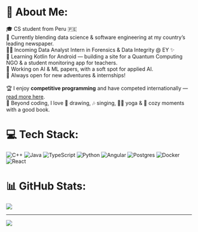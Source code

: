 # 💫 About Me:
🎓 CS student from Peru 🇵🇪<br>📰 Currently blending data science & software engineering at my country’s leading newspaper.  <br>🕵️‍♀️ Incoming Data Analyst Intern in Forensics & Data Integrity @ EY ✨  <br>📱 Learning Kotlin for Android — building a site for a Quantum Computing NGO & a student monitoring app for teachers.  <br>🤖 Working on AI & ML papers, with a soft spot for applied AI.  <br>💼 Always open for new adventures & internships!<br><br>🏆 I enjoy **competitive programming** and have competed internationally — [read more here](https://noticias.upc.edu.pe/2024/08/05/daniella-vargas-obtuvo-el-primer-lugar-nacional-y-el-top-10-latinoamericano-en-la-maraton-femenina-de-programacion/).  <br>
🌿 Beyond coding, I love 🎨 drawing, 🎶 singing, 🧘‍♀️ yoga & 📖 cozy moments with a good book.
<br>


# 💻 Tech Stack:
![C++](https://img.shields.io/badge/c++-%2300599C.svg?style=for-the-badge&logo=c%2B%2B&logoColor=white) ![Java](https://img.shields.io/badge/java-%23ED8B00.svg?style=for-the-badge&logo=openjdk&logoColor=white) ![TypeScript](https://img.shields.io/badge/typescript-%23007ACC.svg?style=for-the-badge&logo=typescript&logoColor=white) ![Python](https://img.shields.io/badge/python-3670A0?style=for-the-badge&logo=python&logoColor=ffdd54) ![Angular](https://img.shields.io/badge/angular-%23DD0031.svg?style=for-the-badge&logo=angular&logoColor=white) ![Postgres](https://img.shields.io/badge/postgres-%23316192.svg?style=for-the-badge&logo=postgresql&logoColor=white) ![Docker](https://img.shields.io/badge/docker-%230db7ed.svg?style=for-the-badge&logo=docker&logoColor=white) ![React](https://img.shields.io/badge/react-%2320232a.svg?style=for-the-badge&logo=react&logoColor=%2361DAFB)
# 📊 GitHub Stats:
![](https://nirzak-streak-stats.vercel.app/?user=crysticore&theme=panda&hide_border=true)<br/>

---
[![](https://visitcount.itsvg.in/api?id=crysticore&icon=0&color=0)](https://visitcount.itsvg.in)
